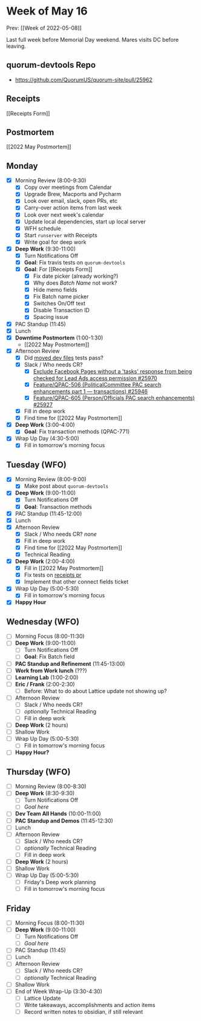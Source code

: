 # Week of May 16
Prev: [[Week of 2022-05-08]]

Last full week before Memorial Day weekend. Mares visits DC before leaving.

## quorum-devtools Repo
 - https://github.com/QuorumUS/quorum-site/pull/25962

## Receipts
[[Receipts Form]]

## Postmortem
[[2022 May Postmortem]]

## Monday
 - [x] Morning Review (8:00-9:30)
	 - [x] Copy over meetings from Calendar
	 - [x] Upgrade Brew, Macports and Pycharm
	 - [x] Look over email, slack, open PRs, etc
	 - [x] Carry-over action items from last week
	 - [x] Look over next week's calendar
	 - [x] Update local dependencies, start up local server
	 - [x] WFH schedule
	 - [x] Start `runserver` with Receipts
	 - [x] Write goal for deep work
 - [x] **Deep Work** (9:30-11:00)
	 - [x] Turn Notifications Off
	 - [x] **Goal**: Fix travis tests on `quorum-devtools`
	 - [x] **Goal**: For [[Receipts Form]]
		 - [x] Fix date picker (already working?)
		 - [x] Why does *Batch Name* not work?
		 - [x] Hide memo fields
		 - [x] Fix Batch name picker
		 - [x] Switches On/Off text
		 - [x] Disable Transaction ID
		 - [x] Spacing issue
 - [x] PAC Standup (11:45)
 - [x] Lunch
 - [x] **Downtime Postmortem** (1:00-1:30)
	 - [[2022 May Postmortem]]
 - [x] Afternoon Review
	 - [x] Did [moved dev files](https://github.com/QuorumUS/quorum-site/pull/25962) tests pass?
	 - [x] Slack / Who needs CR?
		 - [x] [Exclude Facebook Pages without a 'tasks' response from being checked for Lead Ads access permission #25970](https://github.com/QuorumUS/quorum-site/pull/25970)
		 - [x] [Feature/QPAC-506 (PoliticalCommittee PAC search enhancements part 1 — transactions) #25946](https://github.com/QuorumUS/quorum-site/pull/25946)
		 - [x] [Feature/QPAC-605 (Person/Officials PAC search enhancements) #25927](https://github.com/QuorumUS/quorum-site/pull/25927)
	 - [x] Fill in deep work
	 - [x] Find time for [[2022 May Postmortem]]
 - [x] **Deep Work** (3:00-4:00)
	 - [x] **Goal**: Fix transaction methods (QPAC-771)
 - [x] Wrap Up Day (4:30-5:00)
	 - [x] Fill in tomorrow's morning focus

## Tuesday (WFO)
 - [x] Morning Review (8:00-9:00)
	 - [x] Make post about `quorum-devtools`
 - [x] **Deep Work** (9:00-11:00)
	 - [x] Turn Notifications Off
	 - [x] **Goal**: Transaction methods
 - [x] PAC Standup (11:45-12:00)
 - [x] Lunch
 - [x] Afternoon Review
	 - [x] Slack / Who needs CR? *none*
	 - [x] Fill in deep work
	 - [x] Find time for [[2022 May Postmortem]]
	 - [x] Technical Reading
 - [x] **Deep Work** (2:00-4:00)
	 - [x] Fill in [[2022 May Postmortem]]
	 - [x] Fix tests on [receipts pr](https://github.com/QuorumUS/quorum-site/pull/25979#partial-pull-merging)
	 - [x] Implement that other connect fields ticket
 - [x] Wrap Up Day (5:00-5:30)
	 - [x] Fill in tomorrow's morning focus
 - [x] **Happy Hour**

## Wednesday (WFO)
 - [ ] Morning Focus (8:00-11:30)
 - [ ] **Deep Work** (9:00-11:00)
	 - [ ] Turn Notifications Off
	 - [ ] **Goal**: Fix Batch field
 - [ ] **PAC Standup and Refinement** (11:45-13:00)
 - [ ] **Work from Work lunch** (???)
 - [ ] **Learning Lab** (1:00-2:00)
 - [ ] **Eric / Frank** (2:00-2:30)
	 - [ ] Before: What to do about Lattice update not showing up?
 - [ ] Afternoon Review
	 - [ ] Slack / Who needs CR?
	 - [ ] *optionally* Technical Reading
	 - [ ] Fill in deep work
 - [ ] **Deep Work** (2 hours)
 - [ ] Shallow Work
 - [ ] Wrap Up Day (5:00-5:30)
	 - [ ] Fill in tomorrow's morning focus
 - [ ] **Happy Hour?**

## Thursday (WFO)
 - [ ] Morning Review (8:00-8:30)
 - [ ] **Deep Work** (8:30-9:30)
	 - [ ] Turn Notifications Off
	 - [ ] *Goal here*
 - [ ] **Dev Team All Hands** (10:00-11:00)
 - [ ] **PAC Standup and Demos** (11:45-12:30)
 - [ ] Lunch
 - [ ] Afternoon Review
	 - [ ] Slack / Who needs CR?
	 - [ ] *optionally* Technical Reading
	 - [ ] Fill in deep work
 - [ ] **Deep Work** (2 hours)
 - [ ] Shallow Work
 - [ ] Wrap Up Day (5:00-5:30)
	 - [ ] Friday's Deep work planning
	 - [ ] Fill in tomorrow's morning focus

## Friday
 - [ ] Morning Focus (8:00-11:30)
 - [ ] **Deep Work** (9:00-11:00)
	 - [ ] Turn Notifications Off
	 - [ ] *Goal here*
 - [ ] PAC Standup (11:45)
 - [ ] Lunch
 - [ ] Afternoon Review
	 - [ ] Slack / Who needs CR?
	 - [ ] *optionally* Technical Reading
 - [ ] Shallow Work
 - [ ] End of Week Wrap-Up (3:30-4:30)
	 - [ ] Lattice Update
	 - [ ] Write takeaways, accomplishments and action items
	 - [ ] Record written notes to obsidian, if still relevant